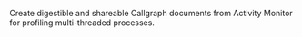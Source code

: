 Create digestible and shareable Callgraph documents from Activity Monitor for profiling multi-threaded processes.
